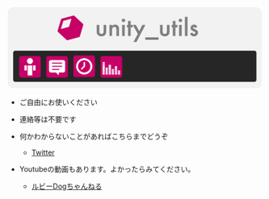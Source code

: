 <img src="https://github.com/rbdog/unity-utils/blob/main/resources/images/unity-utils-header.png">

- ご自由にお使いください
- 連絡等は不要です

- 何かわからないことがあればこちらまでどうぞ
  - [Twitter](https://twitter.com/rubydog725) 

- Youtubeの動画もあります。よかったらみてください。
  - [ルビーDogちゃんねる](https://youtube.com/c/rbdog)
